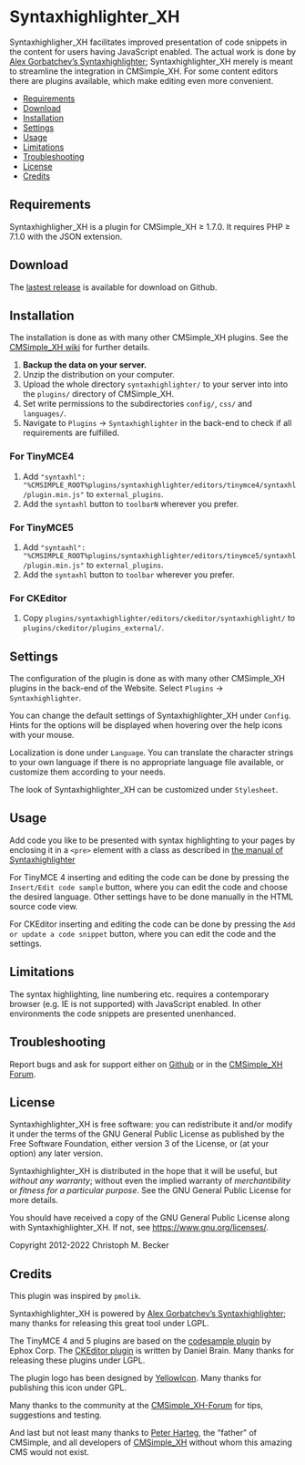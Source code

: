 # Syntaxhighlighter_XH

Syntaxhighligher_XH facilitates improved presentation of code snippets in
the content for users having JavaScript enabled. The actual work is done by
[Alex Gorbatchev’s Syntaxhighlighter](https://github.com/syntaxhighlighter/syntaxhighlighter);
Syntaxhighlighter_XH merely is meant to streamline
the integration in CMSimple_XH. For some content editors there are plugins
available, which make editing even more convenient.

- [Requirements](#requirements)
- [Download](#download)
- [Installation](#installation)
- [Settings](#settings)
- [Usage](#usage)
- [Limitations](#limitations)
- [Troubleshooting](#troubleshooting)
- [License](#license)
- [Credits](#credits)

## Requirements

Syntaxhighligher_XH is a plugin for CMSimple_XH ≥ 1.7.0.
It requires PHP ≥ 7.1.0 with the JSON extension.

## Download

The [lastest release](https://github.com/cmb69/syntaxhighlighter_xh/releases/latest)
is available for download on Github.

## Installation

The installation is done as with many other CMSimple_XH plugins. See the
[CMSimple\_XH wiki](https://wiki.cmsimple-xh.org/doku.php/installation#plugins)
for further details.

1.  **Backup the data on your server.**
1.  Unzip the distribution on your computer.
1.  Upload the whole directory `syntaxhighlighter/` to your server into
    into the `plugins/` directory of CMSimple_XH.
1.  Set write permissions to the subdirectories `config/`, `css/` and
    `languages/`.
1.  Navigate to `Plugins` → `Syntaxhighlighter` in the back-end
    to check if all requirements are fulfilled.

### For TinyMCE4

1. Add `"syntaxhl": "%CMSIMPLE_ROOT%plugins/syntaxhighlighter/editors/tinymce4/syntaxhl/plugin.min.js"`
   to `external_plugins`. 
1. Add the `syntaxhl` button to `toolbarN` wherever you prefer.

### For TinyMCE5

1. Add `"syntaxhl": "%CMSIMPLE_ROOT%plugins/syntaxhighlighter/editors/tinymce5/syntaxhl/plugin.min.js"`
   to `external_plugins`. 
1. Add the `syntaxhl` button to `toolbar` wherever you prefer.

### For CKEditor

1. Copy `plugins/syntaxhighlighter/editors/ckeditor/syntaxhighlight/` to
   `plugins/ckeditor/plugins_external/`.

## Settings

The configuration of the plugin is done as with many other CMSimple_XH plugins in
the back-end of the Website. Select `Plugins` → `Syntaxhighlighter`.

You can change the default settings of Syntaxhighlighter_XH under
`Config`. Hints for the options will be displayed when hovering over
the help icons with your mouse.

Localization is done under `Language`. You can translate the character
strings to your own language if there is no appropriate language file
available, or customize them according to your needs.

The look of Syntaxhighlighter_XH can be customized under `Stylesheet`.

## Usage

Add code you like to be presented with syntax highlighting to your pages by
enclosing it in a `<pre>` element with a class as described in
[the manual of Syntaxhighlighter](http://alexgorbatchev.com/SyntaxHighlighter/manual/configuration/#parameters)

For TinyMCE 4 inserting and editing the code can be done by pressing the
`Insert/Edit code sample` button, where you can edit the code and
choose the desired language. Other settings have to be done manually in the
HTML source code view.

For CKEditor inserting and editing the code can be done by pressing the
`Add or update a code snippet` button, where you can edit the code and
the settings.

## Limitations

The syntax highlighting, line numbering etc. requires a contemporary browser
(e.g. IE is not supported) with JavaScript enabled. In other environments the code
snippets are presented unenhanced.

## Troubleshooting

Report bugs and ask for support either on
[Github](https://github.com/cmb69/syntaxhighlighter_xh/issues)
or in the [CMSimple_XH Forum](https://cmsimpleforum.com/).

## License

Syntaxhighlighter_XH is free software: you can redistribute it and/or modify
it under the terms of the GNU General Public License as published by
the Free Software Foundation, either version 3 of the License, or
(at your option) any later version.

Syntaxhighlighter_XH is distributed in the hope that it will be useful,
but *without any warranty*; without even the implied warranty of
*merchantibility* or *fitness for a particular purpose*. See the
GNU General Public License for more details.

You should have received a copy of the GNU General Public License
along with Syntaxhighlighter_XH.  If not, see <https://www.gnu.org/licenses/>.

Copyright 2012-2022 Christoph M. Becker

## Credits

This plugin was inspired by `pmolik`.

Syntaxhighlighter_XH is powered by
[Alex Gorbatchev’s Syntaxhighlighter](https://github.com/syntaxhighlighter/syntaxhighlighter);
many thanks for releasing this great tool under LGPL.

The TinyMCE 4 and 5 plugins are based on the
[codesample plugin](https://www.tinymce.com/docs/plugins/codesample/) by Ephox Corp.
The [CKEditor plugin](https://github.com/dbrain/ckeditor-syntaxhighlight)
is written by Daniel Brain.
Many thanks for releasing these plugins under LGPL.

The plugin logo has been designed by [YellowIcon](https://www.everaldo.com/about).
Many thanks for publishing this icon under GPL.

Many thanks to the community at the [CMSimple_XH-Forum](https://www.cmsimpleforum.com/)
for tips, suggestions and testing.

And last but not least many thanks to [Peter Harteg](httsp://www.harteg.dk),
the “father” of CMSimple,
and all developers of [CMSimple\_XH](https://www.cmsimple-xh.org)
without whom this amazing CMS would not exist.
